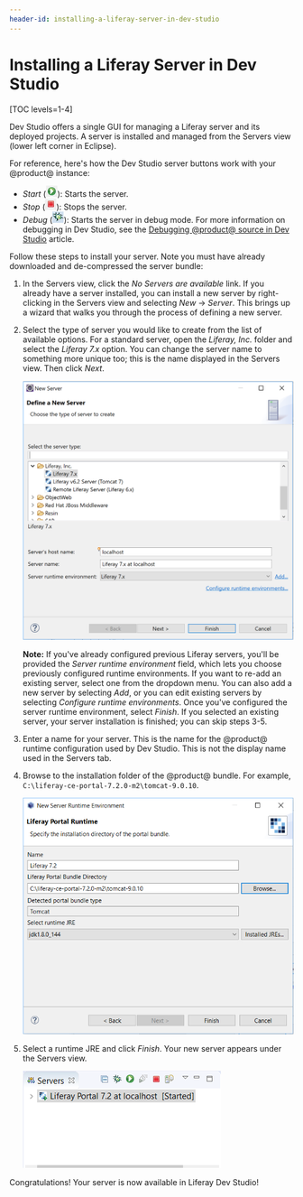 ```yaml
---
header-id: installing-a-liferay-server-in-dev-studio
---
```


# Installing a Liferay Server in Dev Studio

[TOC levels=1-4]

Dev Studio offers a single GUI for managing a Liferay server and its deployed
projects. A server is installed and managed from the Servers view (lower left
corner in Eclipse).

For reference, here's how the Dev Studio server buttons work with your @product@
instance:

- *Start* (![Start Server](../../../images/icon-start-server.png)): Starts the
  server.
- *Stop* (![Stop Server](../../../images/icon-stop-server.png)): Stops the
  server.
- *Debug* (![Debug Server](../../../images/icon-debug-server.png)): Starts the
  server in debug mode. For more information on debugging in Dev Studio, see the
  [Debugging @product@ source in Dev Studio](/developer/reference/-/knowledge_base/7-2/debugging-product-source-in-dev-studio)
  article.

Follow these steps to install your server. Note you must have already downloaded
and de-compressed the server bundle: 

1.  In the Servers view, click the *No Servers are available* link. If you
    already have a server installed, you can install a new server by
    right-clicking in the Servers view and selecting *New* &rarr; *Server*.
    This brings up a wizard that walks you through the process of defining a new
    server.

2.  Select the type of server you would like to create from the list of
    available options. For a standard server, open the *Liferay, Inc.* folder
    and select the *Liferay 7.x* option. You can change the server name to
    something more unique too; this is the name displayed in the Servers view.
    Then click *Next*.

    ![Figure 1: Choose the type of server you want to create.](../../../images/define-new-server.png)

    **Note:** If you've already configured previous Liferay servers, you'll be
    provided the *Server runtime environment* field, which lets you choose
    previously configured runtime environments. If you want to re-add an
    existing server, select one from the dropdown menu. You can also add a new
    server by selecting *Add*, or you can edit existing servers by selecting
    *Configure runtime environments*. Once you've configured the server runtime
    environment, select *Finish*. If you selected an existing server, your
    server installation is finished; you can skip steps 3-5.

3.  Enter a name for your server. This is the name for the @product@ runtime
    configuration used by Dev Studio. This is not the display name used in the
    Servers tab.

4.  Browse to the installation folder of the @product@ bundle. For example,
    `C:\liferay-ce-portal-7.2.0-m2\tomcat-9.0.10`.

    ![Figure 2: Specify the installation folder of the bundle.](../../../images/specify-bundle-directory.png)

5.  Select a runtime JRE and click *Finish*. Your new server appears under the
    Servers view.

    ![Figure 3: Your new server appears under the *Servers* view.](../../../images/new-server-added.png)

Congratulations! Your server is now available in Liferay Dev Studio!
